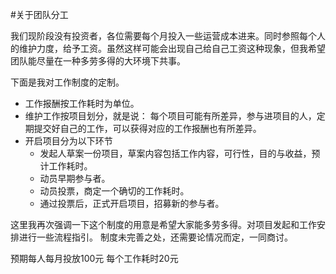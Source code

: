 #关于团队分工

我们现阶段没有投资者，各位需要每个月投入一些运营成本进来。同时参照每个人的维护力度，给予工资。虽然这样可能会出现自己给自己工资这种现象，但我希望团队能尽量在一种多劳多得的大环境下共事。

下面是我对工作制度的定制。
- 工作报酬按工作耗时为单位。
- 维护工作按项目划分，就是说：
    每个项目可能有所差异，参与进项目的人，定期提交好自己的工作，可以获得对应的工作报酬也有所差异。
- 开启项目分为以下环节
    - 发起人草案一份项目，草案内容包括工作内容，可行性，目的与收益，预计工作耗时。
    - 动员早期参与者。
    - 动员投票，商定一个确切的工作耗时。
    - 通过投票后，正式开启项目，招募新的参与者。

这里我再次强调一下这个制度的用意是希望大家能多劳多得。对项目发起和工作安排进行一些流程指引。
制度未完善之处，还需要论情况而定，一同商讨。


预期每人每月投放100元
每个工作耗时20元
